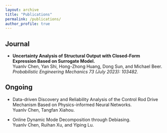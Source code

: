 ```yaml
---
layout: archive
title: "Publications"
permalink: /publications/
author_profile: true
---
```


Journal
------

* **Uncertainty Analysis of Structural Output with Closed-Form Expression Based on Surrogate Model.** <br>
  Yuanlv Chen, Yan Shi, Hong-Zhong Huang, Dong Sun, and Michael Beer.  <br>
  *Probabilistic Engineering Mechanics 73 (July 2023): 103482.* <br>

Ongoing
------
* Data-driven Discovery and Reliability Analysis of the Control Rod Drive Mechanism Based on Physics-informed Neural Networks. <br>
  Yuanlv Chen, Tangfan Xiahou. 

* Online Dynamic Mode Decomposition through Debiasing. <br>
  Yuanlv Chen, Ruihan Xu, and Yiping Lu. 


  
